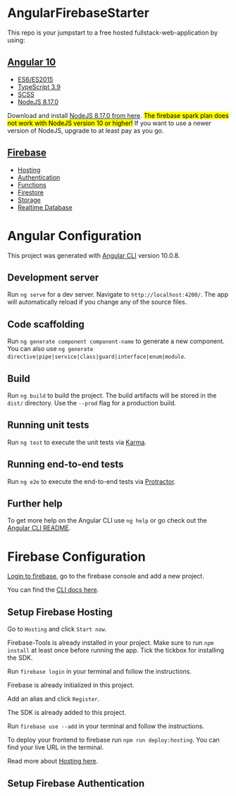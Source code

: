 # AngularFirebaseStarter

This repo is your jumpstart to a free hosted fullstack-web-application by using: 

## [Angular 10](https://blog.angular.io/version-10-of-angular-now-available-78960babd41)

- [ES6/ES2015](http://es6-features.org/#Constants)
- [TypeScript 3.9](https://devblogs.microsoft.com/typescript/announcing-typescript-3-9/)
- [SCSS](https://docs.gitlab.com/ee/development/fe_guide/style/scss.html)
- [NodeJS 8.17.0](https://github.com/nodejs/node/blob/master/doc/changelogs/CHANGELOG_V8.md#8.17.0)

Download and install [NodeJS 8.17.0 from here](https://nodejs.org/dist/latest-v8.x/).
<mark>The firebase spark plan does not work with NodeJS version 10 or higher!</mark> If you want to use a newer version of NodeJS, upgrade to at least pay as you go.

## [Firebase](https://firebase.google.com/docs)

- [Hosting](https://firebase.google.com/docs/hosting)
- [Authentication](https://firebase.google.com/docs/auth)
- [Functions](https://firebase.google.com/docs/functions)
- [Firestore](https://firebase.google.com/docs/firestore)
- [Storage](https://firebase.google.com/docs/storage)
- [Realtime Database](https://firebase.google.com/docs/database)

# Angular Configuration

This project was generated with [Angular CLI](https://github.com/angular/angular-cli) version 10.0.8.

## Development server

Run `ng serve` for a dev server. Navigate to `http://localhost:4200/`. The app will automatically reload if you change any of the source files.

## Code scaffolding

Run `ng generate component component-name` to generate a new component. You can also use `ng generate directive|pipe|service|class|guard|interface|enum|module`.

## Build

Run `ng build` to build the project. The build artifacts will be stored in the `dist/` directory. Use the `--prod` flag for a production build.

## Running unit tests

Run `ng test` to execute the unit tests via [Karma](https://karma-runner.github.io).

## Running end-to-end tests

Run `ng e2e` to execute the end-to-end tests via [Protractor](http://www.protractortest.org/).

## Further help

To get more help on the Angular CLI use `ng help` or go check out the [Angular CLI README](https://github.com/angular/angular-cli/blob/master/README.md).

# Firebase Configuration

[Login to firebase](https://firebase.google.com/), go to the firebase console and add a new project.

You can find the [CLI docs here](https://firebase.google.com/docs/cli).

## Setup Firebase Hosting

Go to `Hosting` and click `Start now`.

Firebase-Tools is already installed in your project. Make sure to run `npm install` at least once before running the app. Tick the tickbox for installing the SDK.

Run `firebase login` in your terminal and follow the instructions.

Firebase is already initialized in this project.

Add an alias and click `Register`.

The SDK is already added to this project.

Run `firebase use --add` in your terminal and follow the instructions.

To deploy your frontend to firebase run `npm run deploy:hosting`. You can find your live URL in the terminal.

Read more about [Hosting here](https://firebase.google.com/docs/hosting).

## Setup Firebase Authentication

